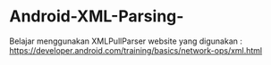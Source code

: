 # Android-XML-Parsing-
Belajar menggunakan XMLPullParser 
website yang digunakan : https://developer.android.com/training/basics/network-ops/xml.html
